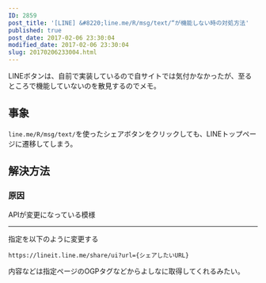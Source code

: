 ```yaml
---
ID: 2859
post_title: '[LINE] &#8220;line.me/R/msg/text/“が機能しない時の対処方法'
published: true
post_date: 2017-02-06 23:30:04
modified_date: 2017-02-06 23:30:04
slug: 20170206233004.html
---
```

<p>LINEボタンは、自前で実装しているので自サイトでは気付かなかったが、至るところで機能していないのを散見するのでメモ。<br />
<!--more--></p>
<h2>事象</h2>
<p><code>line.me/R/msg/text/</code>を使ったシェアボタンをクリックしても、LINEトップページに遷移してしまう。</p>
<h2>解決方法</h2>
<h3>原因</h3>
<p>APIが変更になっている模様</p>
<hr />
<p>指定を以下のように変更する</p>
<pre><code>https://lineit.line.me/share/ui?url={シェアしたいURL}
</code></pre>
<p>内容などは指定ページのOGPタグなどからよしなに取得してくれるみたい。</p>